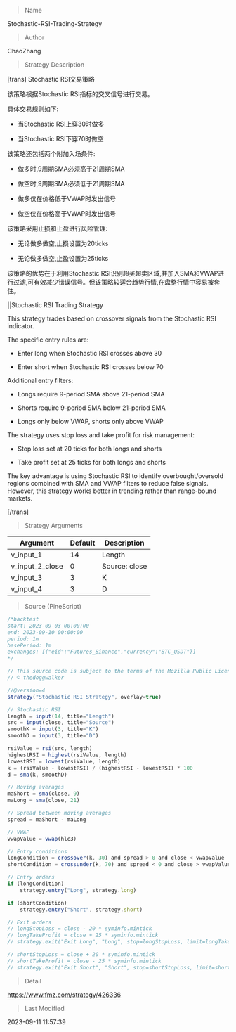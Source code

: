 
> Name

Stochastic-RSI-Trading-Strategy

> Author

ChaoZhang

> Strategy Description


[trans]
Stochastic RSI交易策略

该策略根据Stochastic RSI指标的交叉信号进行交易。

具体交易规则如下:

- 当Stochastic RSI上穿30时做多

- 当Stochastic RSI下穿70时做空

该策略还包括两个附加入场条件: 

- 做多时,9周期SMA必须高于21周期SMA

- 做空时,9周期SMA必须低于21周期SMA

- 做多仅在价格低于VWAP时发出信号

- 做空仅在价格高于VWAP时发出信号

该策略采用止损和止盈进行风险管理:

- 无论做多做空,止损设置为20ticks

- 无论做多做空,止盈设置为25ticks

该策略的优势在于利用Stochastic RSI识别超买超卖区域,并加入SMA和VWAP进行过滤,可有效减少错误信号。但该策略较适合趋势行情,在盘整行情中容易被套住。

||Stochastic RSI Trading Strategy

This strategy trades based on crossover signals from the Stochastic RSI indicator. 

The specific entry rules are:

- Enter long when Stochastic RSI crosses above 30

- Enter short when Stochastic RSI crosses below 70

Additional entry filters:

- Longs require 9-period SMA above 21-period SMA 

- Shorts require 9-period SMA below 21-period SMA

- Longs only below VWAP, shorts only above VWAP

The strategy uses stop loss and take profit for risk management:

- Stop loss set at 20 ticks for both longs and shorts

- Take profit set at 25 ticks for both longs and shorts

The key advantage is using Stochastic RSI to identify overbought/oversold regions combined with SMA and VWAP filters to reduce false signals. However, this strategy works better in trending rather than range-bound markets.

[/trans]

> Strategy Arguments



|Argument|Default|Description|
|----|----|----|
|v_input_1|14|Length|
|v_input_2_close|0|Source: close|high|low|open|hl2|hlc3|hlcc4|ohlc4|
|v_input_3|3|K|
|v_input_4|3|D|


> Source (PineScript)

``` javascript
/*backtest
start: 2023-09-03 00:00:00
end: 2023-09-10 00:00:00
period: 1m
basePeriod: 1m
exchanges: [{"eid":"Futures_Binance","currency":"BTC_USDT"}]
*/

// This source code is subject to the terms of the Mozilla Public License 2.0 at https://mozilla.org/MPL/2.0/
// © thedoggwalker

//@version=4
strategy("Stochastic RSI Strategy", overlay=true)

// Stochastic RSI
length = input(14, title="Length")
src = input(close, title="Source")
smoothK = input(3, title="K")
smoothD = input(3, title="D")

rsiValue = rsi(src, length)
highestRSI = highest(rsiValue, length)
lowestRSI = lowest(rsiValue, length)
k = (rsiValue - lowestRSI) / (highestRSI - lowestRSI) * 100
d = sma(k, smoothD)

// Moving averages
maShort = sma(close, 9)
maLong = sma(close, 21)

// Spread between moving averages
spread = maShort - maLong

// VWAP
vwapValue = vwap(hlc3)

// Entry conditions
longCondition = crossover(k, 30) and spread > 0 and close < vwapValue
shortCondition = crossunder(k, 70) and spread < 0 and close > vwapValue

// Entry orders
if (longCondition)
    strategy.entry("Long", strategy.long)

if (shortCondition)
    strategy.entry("Short", strategy.short)

// Exit orders
// longStopLoss = close - 20 * syminfo.mintick
// longTakeProfit = close + 25 * syminfo.mintick
// strategy.exit("Exit Long", "Long", stop=longStopLoss, limit=longTakeProfit)

// shortStopLoss = close + 20 * syminfo.mintick
// shortTakeProfit = close - 25 * syminfo.mintick
// strategy.exit("Exit Short", "Short", stop=shortStopLoss, limit=shortTakeProfit)
```

> Detail

https://www.fmz.com/strategy/426336

> Last Modified

2023-09-11 11:57:39
